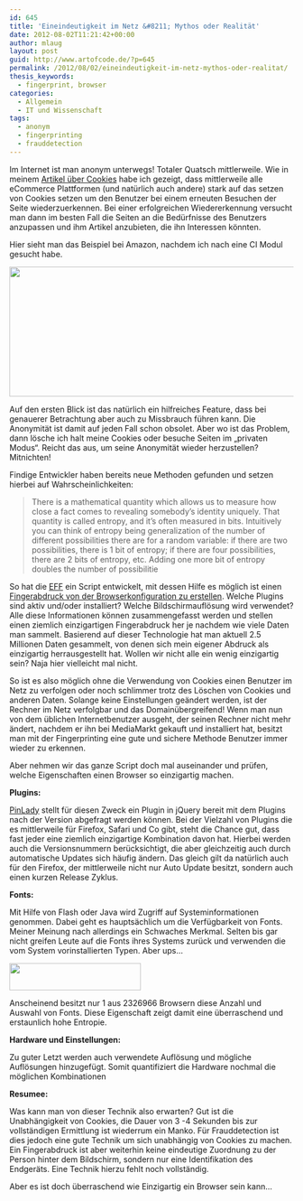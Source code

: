 ```yaml
---
id: 645
title: 'Eineindeutigkeit im Netz &#8211; Mythos oder Realität'
date: 2012-08-02T11:21:42+00:00
author: mlaug
layout: post
guid: http://www.artofcode.de/?p=645
permalink: /2012/08/02/eineindeutigkeit-im-netz-mythos-oder-realitat/
thesis_keywords:
  - fingerprint, browser
categories:
  - Allgemein
  - IT und Wissenschaft
tags:
  - anonym
  - fingerprinting
  - frauddetection
---
```

Im Internet ist man anonym unterwegs! Totaler Quatsch mittlerweile. Wie in meinem <a href="http://www.artofcode.de/2012/05/27/make-the-internet-a-faster-place/" target="_blank">Artikel über Cookies</a> habe ich gezeigt, dass mittlerweile alle eCommerce Plattformen (und natürlich auch andere) stark auf das setzen von Cookies setzen um den Benutzer bei einem erneuten Besuchen der Seite wiederzuerkennen. Bei einer erfolgreichen Wiedererkennung versucht man dann im besten Fall die Seiten an die Bedürfnisse des Benutzers anzupassen und ihm Artikel anzubieten, die ihn Interessen könnten.

Hier sieht man das Beispiel bei Amazon, nachdem ich nach eine CI Modul gesucht habe.

[<img class="aligncenter  wp-image-646" title="Amazon Crosselling" src="http://www.artofcode.de/wp-content/uploads/2012/08/Bildschirmfoto-2012-08-02-um-11.50.51-1024x230.png" alt="" width="848" height="230" />](http://www.artofcode.de/wp-content/uploads/2012/08/Bildschirmfoto-2012-08-02-um-11.50.51.png)

Auf den ersten Blick ist das natürlich ein hilfreiches Feature, dass bei genauerer Betrachtung aber auch zu Missbrauch führen kann. Die Anonymität ist damit auf jeden Fall schon obsolet. Aber wo ist das Problem, dann lösche ich halt meine Cookies oder besuche Seiten im &#8222;privaten Modus&#8220;. Reicht das aus, um seine Anonymität wieder herzustellen? Mitnichten!

Findige Entwickler haben bereits neue Methoden gefunden und setzen hierbei auf Wahrscheinlichkeiten:

> There is a mathematical quantity which allows us to measure how close a fact comes to revealing somebody’s identity uniquely. That quantity is called entropy, and it’s often measured in bits. Intuitively you can think of entropy being generalization of the number of different possibilities there are for a random variable: if there are two possibilities, there is 1 bit of entropy; if there are four possibilities, there are 2 bits of entropy, etc. Adding one more bit of entropy doubles the number of possibilitie

So hat die [EFF](https://panopticlick.eff.org/) ein Script entwickelt, mit dessen Hilfe es möglich ist einen <a href="https://panopticlick.eff.org/index.php?action=log&js=yes" target="_blank" class="broken_link">Fingerabdruck von der Browserkonfiguration zu erstellen</a>. Welche Plugins sind aktiv und/oder installiert? Welche Bildschirmauflösung wird verwendet? Alle diese Informationen können zusammengefasst werden und stellen einen ziemlich einzigartigen Fingerabdruck her je nachdem wie viele Daten man sammelt. Basierend auf dieser Technologie hat man aktuell 2.5 Millionen Daten gesammelt, von denen sich mein eigener Abdruck als einzigartig herrausgestellt hat. Wollen wir nicht alle ein wenig einzigartig sein? Naja hier vielleicht mal nicht.

So ist es also möglich ohne die Verwendung von Cookies einen Benutzer im Netz zu verfolgen oder noch schlimmer trotz des Löschen von Cookies und anderen Daten. Solange keine Einstellungen geändert werden, ist der Rechner im Netz verfolgbar und das Domainübergreifend! Wenn man nun von dem üblichen Internetbenutzer ausgeht, der seinen Rechner nicht mehr ändert, nachdem er ihn bei MediaMarkt gekauft und installiert hat, besitzt man mit der Fingerprinting eine gute und sichere Methode Benutzer immer wieder zu erkennen.

Aber nehmen wir das ganze Script doch mal auseinander und prüfen, welche Eigenschaften einen Browser so einzigartig machen.

**Plugins:**

<a href="www.pinlady.net/PluginDetect" target="_blank" class="broken_link">PinLady</a> stellt für diesen Zweck ein Plugin in jQuery bereit mit dem Plugins nach der Version abgefragt werden können. Bei der Vielzahl von Plugins die es mittlerweile für Firefox, Safari und Co gibt, steht die Chance gut, dass fast jeder eine ziemlich einzigartige Kombination davon hat. Hierbei werden auch die Versionsnummern berücksichtigt, die aber gleichzeitig auch durch automatische Updates sich häufig ändern. Das gleich gilt da natürlich auch für den Firefox, der mittlerweile nicht nur Auto Update besitzt, sondern auch einen kurzen Release Zyklus.

**Fonts:**

Mit Hilfe von Flash oder Java wird Zugriff auf Systeminformationen genommen. Dabei geht es hauptsächlich um die Verfügbarkeit von Fonts. Meiner Meinung nach allerdings ein Schwaches Merkmal. Selten bis gar nicht greifen Leute auf die Fonts ihres Systems zurück und verwenden die vom System vorinstallierten Typen. Aber ups&#8230;

[<img class="aligncenter size-full wp-image-654" title="Auswertung Fonts" src="http://www.artofcode.de/wp-content/uploads/2012/08/Bildschirmfoto-2012-08-02-um-12.54.14.png" alt="" width="233" height="48" />](http://www.artofcode.de/wp-content/uploads/2012/08/Bildschirmfoto-2012-08-02-um-12.54.14.png)

Anscheinend besitzt nur 1 aus 2326966 Browsern diese Anzahl und Auswahl von Fonts. Diese Eigenschaft zeigt damit eine überraschend und erstaunlich hohe Entropie.

**Hardware und Einstellungen:**

Zu guter Letzt werden auch verwendete Auflösung und mögliche Auflösungen hinzugefügt. Somit quantifiziert die Hardware nochmal die möglichen Kombinationen

**Resumee:**

Was kann man von dieser Technik also erwarten? Gut ist die Unabhängigkeit von Cookies, die Dauer von 3 -4 Sekunden bis zur vollständigen Ermittlung ist wiederrum ein Manko. Für Frauddetection ist dies jedoch eine gute Technik um sich unabhängig von Cookies zu machen. Ein Fingerabdruck ist aber weiterhin keine eindeutige Zuordnung zu der Person hinter dem Bildschirm, sondern nur eine Identifikation des Endgeräts. Eine Technik hierzu fehlt noch vollständig.

Aber es ist doch überraschend wie Einzigartig ein Browser sein kann&#8230;
